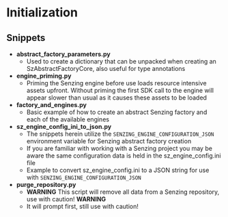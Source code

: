 # Initialization

## Snippets

- **abstract_factory_parameters.py**
  - Used to create a dictionary that can be unpacked when creating an SzAbstractFactoryCore, also useful for type annotations
- **engine_priming.py**
  - Priming the Senzing engine before use loads resource intensive assets upfront. Without priming the first SDK call to the engine will appear slower than usual as it causes these assets to be loaded
- **factory_and_engines.py**
  - Basic example of how to create an abstract Senzing factory and each of the available engines
- **sz_engine_config_ini_to_json.py**
  - The snippets herein utilize the `SENZING_ENGINE_CONFIGURATION_JSON` environment variable for Senzing abstract factory creation
  - If you are familiar with working with a Senzing project you may be aware the same configuration data is held in the sz_engine_config.ini file
  - Example to convert sz_engine_config.ini to a JSON string for use with `SENZING_ENGINE_CONFIGURATION_JSON`
- **purge_repository.py**
  - **WARNING** This script will remove all data from a Senzing repository, use with caution! **WARNING**
  - It will prompt first, still use with caution!

